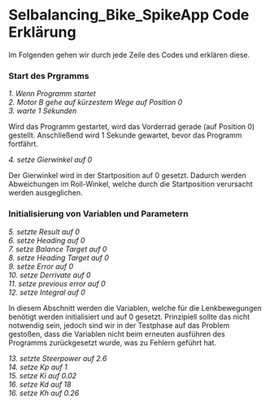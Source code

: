 # Selbalancing_Bike_SpikeApp Code Erklärung

Im Folgenden gehen wir durch jede Zeile des Codes und erklären diese. 
<br />

### Start des Prgramms 
_1. Wenn Programm startet_
<br />
_2. Motor B gehe auf kürzestem Wege auf Position 0_
<br />
_3. warte 1 Sekunden_
<br />

Wird das Programm gestartet, wird das Vorderrad gerade (auf Position 0) gestellt. Anschließend wird 1 Sekunde gewartet, bevor das Programm fortfährt. 
<br />

_4. setze Gierwinkel auf 0_
<br />

Der Gierwinkel wird in der Startposition auf 0 gesetzt. Dadurch werden Abweichungen im Roll-Winkel, welche durch die Startposition verursacht werden ausgeglichen.

### Initialisierung von Variablen und Parametern 

_5. setzte Result auf 0_
<br />
_6. setze Heading auf 0_
<br />
_7. setze Balance Target auf 0_
<br />
_8. setze Heading Target auf 0_
<br />
_9. setze Error auf 0_
<br />
_10. setze Derrivate auf 0_
<br />
_11. setze previous error auf 0_
<br />
_12. setze Integral auf 0_
<br />

In diesem Abschnitt werden die Variablen, welche für die Lenkbewegungen benötigt werden initialisiert und auf 0 gesetzt. Prinzipiell sollte das nicht notwendig sein, jedoch sind wir in der Testphase auf das Problem gestoßen, dass die Variablen nicht beim erneuten ausführen des Programms zurückgesetzt wurde, was zu Fehlern geführt hat. 

_13. setzte Steerpower auf 2.6_
<br />
_14. setze Kp auf 1_
<br />
_15. setze Ki auf 0.02_
<br />
_16. setze Kd auf 18_
<br />
_16. setze Kh auf 0.26_
<br />
